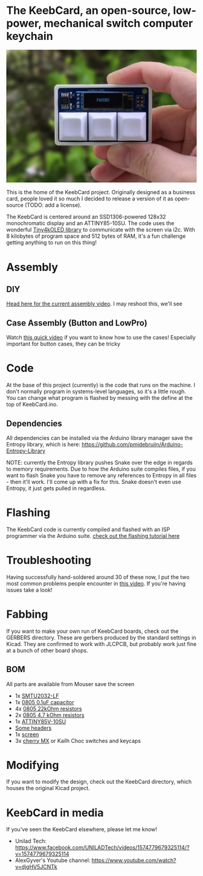 # The KeebCard, an open-source, low-power, mechanical switch computer keychain

![Prototype KeebCard picture](Media/KeebCard.jpg)

This is the home of the KeebCard project. Originally designed as a business card, people loved it so much I decided to release a version of it as open-source (TODO: add a license).

The KeebCard is centered around an SSD1306-powered 128x32 monochromatic display and an ATTINY85-10SU. The code uses the wonderful [Tiny4kOLED library](https://github.com/datacute/Tiny4kOLED) to communicate with the screen via i2c. With 8 kilobytes of program space and 512 bytes of RAM, it's a fun challenge getting anything to run on this thing!

# Assembly

## DIY

[Head here for the current assembly video](https://www.youtube.com/watch?v=mJQla--lSXY). I may reshoot this, we'll see

## Case Assembly (Button and LowPro)

Watch [this quick video](https://www.youtube.com/watch?v=yVERQCmgONw) if you want to know how to use the cases! Especially important for button cases, they can be tricky

# Code

At the base of this project (currently) is the code that runs on the machine. I don't normally program in systems-level languages, so it's a little rough. You can change what program is flashed by messing with the define at the top of KeebCard.ino.

## Dependencies

All dependencies can be installed via the Arduino library manager save the Entropy library, which is here: https://github.com/pmjdebruijn/Arduino-Entropy-Library

NOTE: currently the Entropy library pushes Snake over the edge in regards to memory requirements. Due to how the Arduino suite compiles files, if you want to flash Snake you have to remove any references to Entropy in all files - then it'll work. I'll come up with a fix for this. Snake doesn't even use Entropy, it just gets pulled in regardless.

# Flashing

The KeebCard code is currently compiled and flashed with an ISP programmer via the Arduino suite. [check out the flashing tutorial here](https://www.youtube.com/watch?v=2kj1aFIwNek)

# Troubleshooting

Having successfully hand-soldered around 30 of these now, I put the two most common problems people encounter in [this video](https://www.youtube.com/watch?v=W7IxT4Zf5qs). If you're having issues take a look!

# Fabbing

If you want to make your own run of KeebCard boards, check out the GERBERS directory. These are gerbers produced by the standard settings in Kicad. They are confirmed to work with JLCPCB, but probably work just fine at a bunch of other board shops.

## BOM

All parts are available from Mouser save the screen

* 1x [SMTU2032-LF](https://www.mouser.com/ProductDetail/614-SMTU2032-LF)
* 1x [0805 0.1uF capacitor](https://www.mouser.com/ProductDetail/710-885012207016)
* 4x [0805 22kOhm resistors](https://www.mouser.com/ProductDetail/603-RC0805FR-0722KL)
* 2x [0805 4.7 kOhm resistors](https://www.mouser.com/ProductDetail/603-RC0805FR-074K7L)
* 1x [ATTINY85V-10SU](https://www.mouser.com/ProductDetail/556-ATTINY85V10SU)
* [Some headers](https://www.mouser.com/ProductDetail/538-22-28-4012)
* 1x [screen](https://www.aliexpress.com/item/32712441521.html?spm=a2g0s.9042311.0.0.296f4c4dcIoeUh)
* 3x [cherry MX](https://www.mouser.com/ProductDetail/CHERRY/MX1A-E1NW) or Kailh Choc switches and keycaps

# Modifying

If you want to modify the design, check out the KeebCard directory, which houses the original Kicad project.  


# KeebCard in media

If you've seen the KeebCard elsewhere, please let me know!

* Unilad Tech: https://www.facebook.com/UNILADTech/videos/1574779679325114/?v=1574779679325114
* AlexGyver's Youtube channel: https://www.youtube.com/watch?v=djgHV5JCNTk
